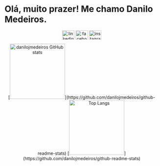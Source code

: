 <h1 align="left">Olá, muito prazer! Me chamo Danilo Medeiros. </h1>


<div display=infline-flex align=center >
  
<p align="center">



<a href="https://linkedin.com/in/linkedin.com/in/danilojmedeiros/" target="blank"><img align="center" src="https://raw.githubusercontent.com/rahuldkjain/github-profile-readme-generator/master/src/images/icons/Social/linked-in-alt.svg" alt="linkedin.com/in/danilojmedeiros/" height="30" width="40" /></a>
<a href="https://fb.com/facebook.com/danilodejesusmedeiros/" target="blank"><img align="center" src="https://raw.githubusercontent.com/rahuldkjain/github-profile-readme-generator/master/src/images/icons/Social/facebook.svg" alt="facebook.com/danilodejesusmedeiros/" height="30" width="40" /></a>
<a href="https://instagram.com/instagram.com/danilojmedeiros/" target="blank"><img align="center" src="https://raw.githubusercontent.com/rahuldkjain/github-profile-readme-generator/master/src/images/icons/Social/instagram.svg" alt="instagram.com/danilojmedeiros/" height="30" width="40" /></a> 
</p> 
  



<div display=flex-wrap align=center>
[<img height=180em src='https://github-readme-stats.vercel.app/api?username=danilojmedeiros&show_icons=true&count_private=true&theme=github_dark' alt='danilojmedeiros GitHub   stats'>](https://github.com/danilojmedeiros/github-readme-stats)
[<img height=180em src='https://github-readme-stats.vercel.app/api/top-langs/?username=danilojmedeiros&repo=danilojmedeiros/danilojmedeiros&layout=compact&theme=github_dark' alt='Top Langs'>](https://github.com/danilojmedeiros/github-readme-stats)

</div>






